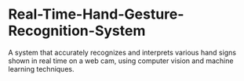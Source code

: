 # Real-Time-Hand-Gesture-Recognition-System
A system that accurately recognizes and interprets various hand signs shown in real time on a web cam, using computer vision and machine learning techniques.
